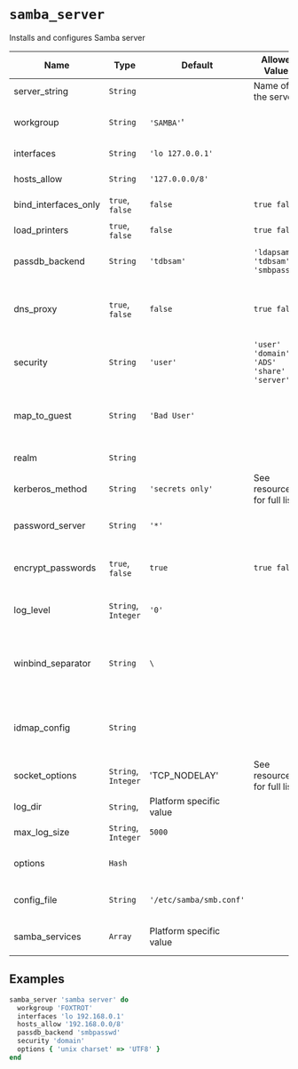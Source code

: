 # `samba_server`

Installs and configures Samba server

| Name                 | Type                | Default                 | Allowed Values                           | Description                                                            |
| -------------------- | ------------------- | ----------------------- | ---------------------------------------- | ---------------------------------------------------------------------- |
| server_string        | `String`            |                         | Name of the server                       |                                                                        |
| workgroup            | `String`            | `'SAMBA'`'              |                                          | The SMB workgroup to use                                               |
| interfaces           | `String`            | `'lo 127.0.0.1'`        |                                          | Interfaces to listen on                                                |
| hosts_allow          | `String`            | `'127.0.0.0/8'`         |                                          | Allowed hosts/networks                                                 |
| bind_interfaces_only | `true`, `false`     | `false`                 | `true false`                             | Limit interfaces to serve SMB                                          |
| load_printers        | `true`, `false`     | `false`                 | `true false`                             | Whether to load printers                                               |
| passdb_backend       | `String`            | `'tdbsam'`              | `'ldapsam' 'tdbsam' 'smbpasswd'`         | Which password backend to use                                          |
| dns_proxy            | `true`, `false`     | `false`                 | `true false`                             | Whether to search NetBIOS names through DNS                            |
| security             | `String`            | `'user'`                | `'user' 'domain' 'ADS' 'share' 'server'` | Samba security mode                                                    |
| map_to_guest         | `String`            | `'Bad User'`            |                                          | What Samba should do with logins that do not match Unix users          |
| realm                | `String`            |                         |                                          | Kerberos realm to use                                                  |
| kerberos_method      | `String`            | `'secrets only'`        | See resource for full list               | How kerberos tickets are verified                                      |
| password_server      | `String`            | `'*'`                   |                                          | Use a specific remote server for auth                                  |
| encrypt_passwords    | `true`, `false`     | `true`                  | `true false`                             | Whether to negotiate encrypted passwords                               |
| log_level            | `String`, `Integer` | `'0'`                   |                                          | Sets the logging level from 0-10'                                      |
| winbind_separator    | `String`            | `\`                     |                                          | The character used when listing a username of the form of DOMAIN \user |
| idmap_config         | `String`            |                         |                                          | Define the mapping between SIDS and Unix users and groups              |
| socket_options       | `String`, `Integer` | 'TCP_NODELAY'           | See resource for full list               | Options for connection tuning                                          |
| log_dir              | `String`,           | Platform specific value |                                          | Location of Samba logs                                                 |
| max_log_size         | `String`, `Integer` | `5000`                  |                                          | Maximum log file size                                                  |
| options              | `Hash`              |                         |                                          | Hash of additional options                                             |
| config_file          | `String`            | `'/etc/samba/smb.conf'` |                                          | Location of Samba configuration'                                       |
| samba_services       | `Array`             | Platform specific value |                                          | An array of services to start                                          |

## Examples

```ruby
samba_server 'samba server' do
  workgroup 'FOXTROT'
  interfaces 'lo 192.168.0.1'
  hosts_allow '192.168.0.0/8'
  passdb_backend 'smbpasswd'
  security 'domain'
  options { 'unix charset' => 'UTF8' }
end
```
